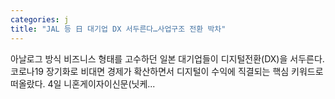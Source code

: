 ```yaml
---
categories: j
title: "JAL 등 日 대기업 DX 서두른다…사업구조 전환 박차"
---
```

아날로그 방식 비즈니스 형태를 고수하던 일본 대기업들이 디지털전환(DX)을 서두른다. 코로나19 장기화로 비대면 경제가 확산하면서 디지털이 수익에 직결되는 핵심 키워드로 떠올랐다. 4일 니혼게이자이신문(닛케...
